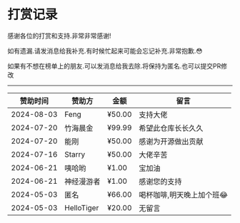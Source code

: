 # 打赏记录

感谢各位的打赏和支持.非常非常感谢!

如有遗漏.请发消息给我补充.有时候忙起来可能会忘记补充.非常抱歉.😳

如果有不想在榜单上的朋友.可以发消息给我去除.将保持为匿名.也可以提交PR修改

---

| 赞助时间       | 赞助方        | 金额     | 留言             | 
|------------|------------|--------|----------------|
| 2024-08-03 | Feng       | ¥50.00 | 支持大佬      |
| 2024-07-20 | 竹海晨金       | ¥99.99 | 希望此仓库长长久久      |
| 2024-07-20 | 能刚         | ¥50.00 | 感谢为开源做出贡献      |
| 2024-07-16 | Starry     | ¥50.00 | 大佬辛苦           |
| 2024-06-21 | 咦哈哟        | ¥1.00  | 宝加油            |
| 2024-06-21 | 神经漫游者      | ¥1.00  | 感谢您的支持         |
| 2024-05-03 | 匿名         | ¥66.00 | 喝杯咖啡,明天晚上加个班😂 |
| 2024-05-03 | HelloTiger | ¥20.00 | 无留言            |
